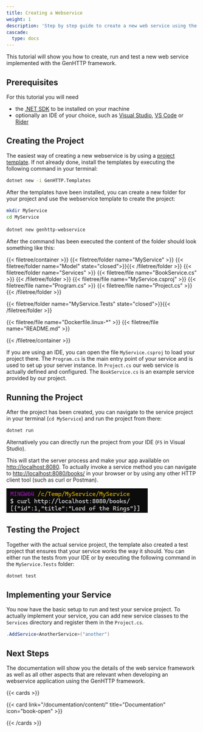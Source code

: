 ```yaml
---
title: Creating a Webservice
weight: 1
description: 'Step by step guide to create a new web service using the GenHTTP framework'
cascade:
  type: docs
---
```


This tutorial will show you how to create, run and test a new web service implemented
with the GenHTTP framework.

## Prerequisites

For this tutorial you will need

- the [.NET SDK](https://dotnet.microsoft.com/en-us/download) to be installed on your machine
- optionally an IDE of your choice, such as [Visual Studio](https://visualstudio.microsoft.com/), [VS Code](https://visualstudio.microsoft.com/) or [Rider](https://www.jetbrains.com/rider/)

## Creating the Project

The easiest way of creating a new webservice is by using a [project template](../../content/templates/). If not already
done, install the templates by executing the following command in your terminal:

```bash
dotnet new -i GenHTTP.Templates
```

After the templates have been installed, you can create a new folder for your project and use the webservice
template to create the project:

```bash
mkdir MyService
cd MyService

dotnet new genhttp-webservice
```

After the command has been executed the content of the folder should look something like this:

{{< filetree/container >}}
  {{< filetree/folder name="MyService" >}}
    {{< filetree/folder name="Model" state="closed">}}{{< /filetree/folder >}}
    {{< filetree/folder name="Services" >}}
      {{< filetree/file name="BookService.cs" >}}
    {{< /filetree/folder >}}
    {{< filetree/file name="MyService.csproj" >}}
    {{< filetree/file name="Program.cs" >}}
    {{< filetree/file name="Project.cs" >}}
  {{< /filetree/folder >}}

  {{< filetree/folder name="MyService.Tests" state="closed">}}{{< /filetree/folder >}}

  {{< filetree/file name="Dockerfile.linux-*" >}}
  {{< filetree/file name="README.md" >}}

{{< /filetree/container >}}

If you are using an IDE, you can open the file `MyService.csproj` to load your project there.
The `Program.cs` is the main entry point of your service and is used to set up your server instance.
In `Project.cs` our web service is actually defined and configured. The `BookService.cs` is 
an example service provided by our project.

## Running the Project

After the project has been created, you can navigate to the service project in your terminal (`cd MyService`)
and run the project from there:

```bash
dotnet run
```

Alternatively you can directly run the project from your IDE (`F5` in Visual Studio).

This will start the server process and make your app available on [http://localhost:8080](http://localhost:8080).
To actually invoke a service method you can navigate to [http://localhost:8080/books/](http://localhost:8080/books/) in your browser or by using
any other HTTP client tool (such as curl or Postman).

![Web service results via curl](01_curl.png)

## Testing the Project

Together with the actual service project, the template also created a test project that ensures
that your service works the way it should. You can either run the tests from your IDE
or by executing the following command in the `MyService.Tests` folder:

```bash
dotnet test
```

## Implementing your Service

You now have the basic setup to run and test your service project. To actually implement
your service, you can add new service classes to the `Services` directory and register them
in the `Project.cs`.

```csharp
.AddService<AnotherService>("another")
```

## Next Steps

The documentation will show you the details of the web service framework as well
as all other aspects that are relevant when developing an webservice application
using the GenHTTP framework.

{{< cards >}}

  {{< card link="/documentation/content/" title="Documentation" icon="book-open" >}}

{{< /cards >}}
